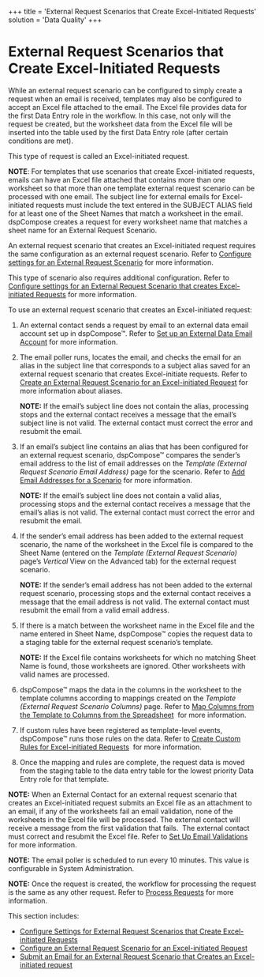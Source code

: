+++
title = 'External Request Scenarios that Create Excel-Initiated Requests'
solution = 'Data Quality'
+++

# External Request Scenarios that Create Excel-Initiated Requests

While an external request scenario can be configured to simply create a
request when an email is received, templates may also be configured to
accept an Excel file attached to the email. The Excel file provides data
for the first Data Entry role in the workflow. In this case, not only
will the request be created, but the worksheet data from the Excel file
will be inserted into the table used by the first Data Entry role (after
certain conditions are met).

This type of request is called an Excel-initiated request.

<span style="font-weight: bold;">NOTE</span>: For templates that use
scenarios that create Excel-initiated requests, emails can have an Excel
file attached that contains more than one worksheet so that more than
one template external request scenario can be processed with one email.
The subject line for external emails for Excel-initiated requests must
include the text entered in the SUBJECT ALIAS field for at least one of
the Sheet Names that match a worksheet in the email. dspCompose creates
a request for every worksheet name that matches a sheet name for an
External Request Scenario.

An external request scenario that creates an Excel-initiated request
requires the same configuration as an external request scenario. Refer
to [Configure settings for an External Request
Scenario](Configure_Settings_External_Rqst_Scenarios_that_Create_Excel.htm)
for more information.

This type of scenario also requires additional configuration. Refer to
[Configure settings for an External Request Scenario that creates
Excel-initiated
Requests](Configure_Settings_External_Rqst_Scenarios_that_Create_Excel.htm)
for more information.

To use an external request scenario that creates an Excel-initiated
request:

1.  An external contact sends a request by email to an external data
    email account set up in dspCompose™. Refer to [Set up an External
    Data Email
    Account](../Config/Set_up_an_External_Data_Email_Account.htm) for
    more information.

2.  The email poller runs, locates the email, and checks the email for
    an alias in the subject line that corresponds to a subject alias
    saved for an external request scenario that creates Excel-initiate
    requests. Refer to [Create an External Request Scenario for an
    Excel-initiated
    Request](Create_an_External_Request_Scenario_for_an_Excel_Initiated_Requestel.htm)
    for more information about aliases.
    
    **NOTE:** If the email’s subject line does not contain the alias,
    processing stops and the external contact receives a message that
    the email’s subject line is not valid. The external contact must
    correct the error and resubmit the email.

3.  If an email’s subject line contains an alias that has been
    configured for an external request scenario, dspCompose™ compares
    the sender’s email address to the list of email addresses on the
    *Template (External Request Scenario Email Address)* page for the
    scenario. Refer to [Add Email Addresses for a
    Scenario](Add_Email_Addresses_for_a_Scenario.htm) for more
    information.
    
    **NOTE:** If the email’s subject line does not contain a valid
    alias, processing stops and the external contact receives a message
    that the email’s alias is not valid. The external contact must
    correct the error and resubmit the email.

4.  If the sender’s email address has been added to the external request
    scenario, the name of the worksheet in the Excel file is compared to
    the Sheet Name (entered on the *Template (External Request
    Scenario)* page’s *Vertical* View on the Advanced tab) for the
    external request scenario.
    
    **NOTE:** If the sender’s email address has not been added to the
    external request scenario, processing stops and the external contact
    receives a message that the email address is not valid. The external
    contact must resubmit the email from a valid email address.

5.  If there is a match between the worksheet name in the Excel file and
    the name entered in Sheet Name, dspCompose™ copies the request data
    to a staging table for the external request scenario’s template.
    
    **NOTE:** If the Excel file contains worksheets for which no
    matching Sheet Name is found, those worksheets are ignored. Other
    worksheets with valid names are processed.

6.  dspCompose™ maps the data in the columns in the worksheet to the
    template columns according to mappings created on the *Template
    (External Request Scenario Columns)* page. Refer to [Map Columns
    from the Template to Columns from the
    Spreadsheet](../../../Migration/Map/Use_Cases/Map_Columns_Template_to_Sprdsht.htm)
     for more information.

7.  If custom rules have been registered as template-level events,
    dspCompose™ runs those rules on the data. Refer to [Create Custom
    Rules for Excel-initiated
    Requests](Create_Custom_Rules_for_Excel_Initiated_Requests.htm)  for
    more information.

8.  Once the mapping and rules are complete, the request data is moved
    from the staging table to the data entry table for the lowest
    priority Data Entry role for that template.

**NOTE:** When an External Contact for an external request scenario that
creates an Excel-initiated request submits an Excel file as an
attachment to an email, if any of the worksheets fail an email
validation, none of the worksheets in the Excel file will be processed.
The external contact will receive a message from the first validation
that fails.<span> </span> The external contact must correct and resubmit
the Excel file. Refer to [Set Up Email
Validations](Set_up_Email_Validations.htm) for more information.

**NOTE:** The email poller is scheduled to run every 10 minutes. This
value is configurable in System Administration.

**NOTE:** Once the request is created, the workflow for processing the
request is the same as any other request. Refer to [Process
Requests](Process_Requests.htm) for more information.

This section includes:

  - [Configure Settings for External Request Scenarios that Create
    Excel-initiated
    Requests](Configure_Settings_External_Rqst_Scenarios_that_Create_Excel.htm)
  - [Configure an External Request Scenario for an Excel-initiated
    Request](Configure_External_Rqst_Scenario_for_Excel_Initiated_Request.htm)
  - [Submit an Email for an External Request Scenario that Creates an
    Excel-initiated request](Submit_Email_External_Reqst_Scenario.htm)

